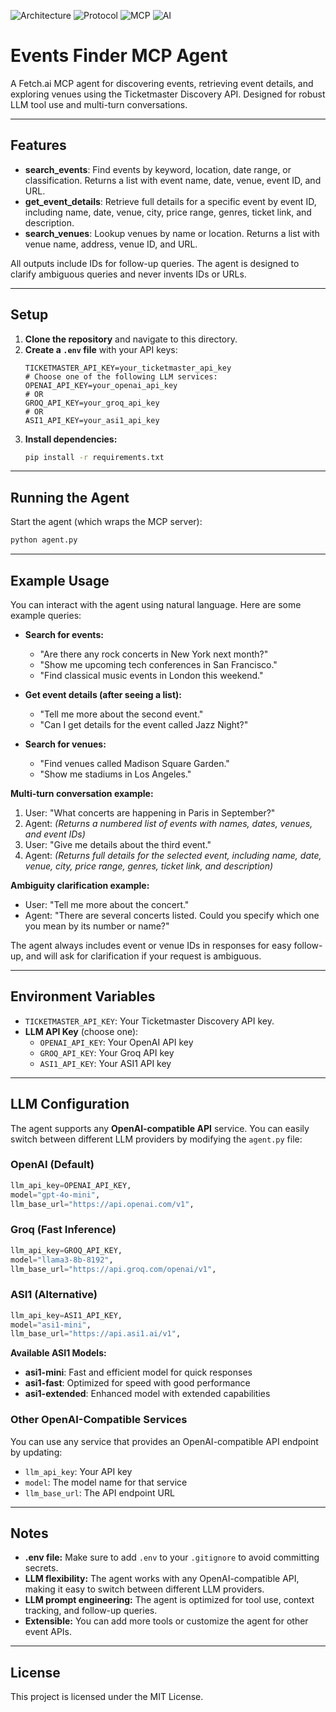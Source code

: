 ![Architecture](https://img.shields.io/badge/Architecture-MCP%20Client%20in%20uAgent-blue)
![Protocol](https://img.shields.io/badge/Protocol-Chat%20Protocol-green)
![MCP](https://img.shields.io/badge/MCP-Remote%20Context7-orange)
![AI](https://img.shields.io/badge/AI-OpenAI%20Compatible-purple)

# Events Finder MCP Agent

A Fetch.ai MCP agent for discovering events, retrieving event details, and exploring venues using the Ticketmaster Discovery API. Designed for robust LLM tool use and multi-turn conversations.

---

## Features

- **search_events**: Find events by keyword, location, date range, or classification. Returns a list with event name, date, venue, event ID, and URL.
- **get_event_details**: Retrieve full details for a specific event by event ID, including name, date, venue, city, price range, genres, ticket link, and description.
- **search_venues**: Lookup venues by name or location. Returns a list with venue name, address, venue ID, and URL.

All outputs include IDs for follow-up queries. The agent is designed to clarify ambiguous queries and never invents IDs or URLs.

---

## Setup

1. **Clone the repository** and navigate to this directory.
2. **Create a `.env` file** with your API keys:
    ```
    TICKETMASTER_API_KEY=your_ticketmaster_api_key
    # Choose one of the following LLM services:
    OPENAI_API_KEY=your_openai_api_key
    # OR
    GROQ_API_KEY=your_groq_api_key
    # OR
    ASI1_API_KEY=your_asi1_api_key
    ```
3. **Install dependencies:**
    ```bash
    pip install -r requirements.txt
    ```

---

## Running the Agent

Start the agent (which wraps the MCP server):

```bash
python agent.py
```

---

## Example Usage

You can interact with the agent using natural language. Here are some example queries:

- **Search for events:**
  - "Are there any rock concerts in New York next month?"
  - "Show me upcoming tech conferences in San Francisco."
  - "Find classical music events in London this weekend."

- **Get event details (after seeing a list):**
  - "Tell me more about the second event."
  - "Can I get details for the event called Jazz Night?"

- **Search for venues:**
  - "Find venues called Madison Square Garden."
  - "Show me stadiums in Los Angeles."

**Multi-turn conversation example:**

1. User: "What concerts are happening in Paris in September?"
2. Agent: *(Returns a numbered list of events with names, dates, venues, and event IDs)*
3. User: "Give me details about the third event."
4. Agent: *(Returns full details for the selected event, including name, date, venue, city, price range, genres, ticket link, and description)*

**Ambiguity clarification example:**

- User: "Tell me more about the concert."
- Agent: "There are several concerts listed. Could you specify which one you mean by its number or name?"

The agent always includes event or venue IDs in responses for easy follow-up, and will ask for clarification if your request is ambiguous.

---

## Environment Variables

- `TICKETMASTER_API_KEY`: Your Ticketmaster Discovery API key.
- **LLM API Key** (choose one):
  - `OPENAI_API_KEY`: Your OpenAI API key 
  - `GROQ_API_KEY`: Your Groq API key
  - `ASI1_API_KEY`: Your ASI1 API key

---

## LLM Configuration

The agent supports any **OpenAI-compatible API** service. You can easily switch between different LLM providers by modifying the `agent.py` file:

### **OpenAI** (Default)
```python
llm_api_key=OPENAI_API_KEY,
model="gpt-4o-mini",
llm_base_url="https://api.openai.com/v1",
```

### **Groq** (Fast Inference)
```python
llm_api_key=GROQ_API_KEY,
model="llama3-8b-8192",
llm_base_url="https://api.groq.com/openai/v1",
```

### **ASI1** (Alternative)
```python
llm_api_key=ASI1_API_KEY,
model="asi1-mini",
llm_base_url="https://api.asi1.ai/v1",
```

**Available ASI1 Models:**
- **asi1-mini**: Fast and efficient model for quick responses
- **asi1-fast**: Optimized for speed with good performance  
- **asi1-extended**: Enhanced model with extended capabilities

### **Other OpenAI-Compatible Services**
You can use any service that provides an OpenAI-compatible API endpoint by updating:
- `llm_api_key`: Your API key
- `model`: The model name for that service
- `llm_base_url`: The API endpoint URL

---

## Notes

- **.env file:** Make sure to add `.env` to your `.gitignore` to avoid committing secrets.
- **LLM flexibility:** The agent works with any OpenAI-compatible API, making it easy to switch between different LLM providers.
- **LLM prompt engineering:** The agent is optimized for tool use, context tracking, and follow-up queries.
- **Extensible:** You can add more tools or customize the agent for other event APIs.

---

## License

This project is licensed under the MIT License. 